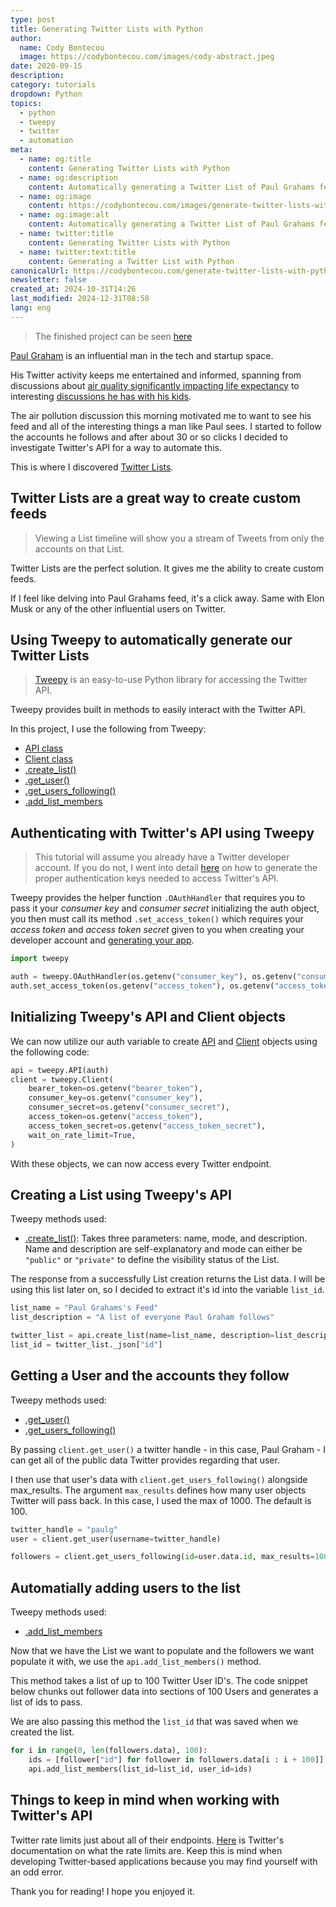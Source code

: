 ```yaml
---
type: post
title: Generating Twitter Lists with Python
author:
  name: Cody Bontecou
  image: https://codybontecou.com/images/cody-abstract.jpeg
date: 2020-09-15
description: 
category: tutorials
dropdown: Python
topics:
  - python
  - tweepy
  - twitter
  - automation
meta:
  - name: og:title
    content: Generating Twitter Lists with Python
  - name: og:description
    content: Automatically generating a Twitter List of Paul Grahams feed with Python and Tweepy
  - name: og:image
    content: https://codybontecou.com/images/generate-twitter-lists-with-python-meta.png
  - name: og:image:alt
    content: Automatically generating a Twitter List of Paul Grahams feed with Python and Tweepy
  - name: twitter:title
    content: Generating Twitter Lists with Python
  - name: twitter:text:title
    content: Generating a Twitter List with Python
canonicalUrl: https://codybontecou.com/generate-twitter-lists-with-python.html
newsletter: false
created_at: 2024-10-31T14:26
last_modified: 2024-12-31T08:58
lang: eng
---
```

> The finished project can be seen [here](https://github.com/CodyBontecou/Generating-Twitter-Lists-with-Python/blob/main/tweepy_lists/app.py)

[Paul Graham](https://twitter.com/paulg) is an influential man in the tech and startup space.

His Twitter activity keeps me entertained and informed, spanning from discussions about [air quality significantly impacting life expectancy](https://twitter.com/paulg/status/1437423926980841472) to interesting [discussions he has with his kids](https://twitter.com/paulg/status/1437453828606070784).

The air pollution discussion this morning motivated me to want to see his feed and all of the interesting things a man like Paul sees. I started to follow the accounts he follows and after about 30 or so clicks I decided to investigate Twitter's API for a way to automate this.

This is where I discovered [Twitter Lists](https://help.twitter.com/en/using-twitter/twitter-lists).

## Twitter Lists are a great way to create custom feeds

> Viewing a List timeline will show you a stream of Tweets from only the accounts on that List.

Twitter Lists are the perfect solution. It gives me the ability to create custom feeds.

If I feel like delving into Paul Grahams feed, it's a click away. Same with Elon Musk or any of the other influential users on Twitter.

## Using Tweepy to automatically generate our Twitter Lists

> [Tweepy](https://www.tweepy.org/) is an easy-to-use Python library for accessing the Twitter API.

Tweepy provides built in methods to easily interact with the Twitter API.

In this project, I use the following from Tweepy:

- [API class](https://docs.tweepy.org/en/stable/api.html?highlight=API#API)
- [Client class](https://docs.tweepy.org/en/latest/client.html)
- [.create_list()](https://docs.tweepy.org/en/latest/api.html?highlight=create_list#tweepy.API.create_list)
- [.get_user()](https://docs.tweepy.org/en/v3.10.0/api.html?highlight=get_user#API.get_user)
- [.get_users_following()](https://docs.tweepy.org/en/latest/client.html?highlight=get_users_following#tweepy.client.get_users_following)
- [.add_list_members](https://docs.tweepy.org/en/latest/api.html?highlight=add_list_members#tweepy.api.add_list_members)

## Authenticating with Twitter's API using Tweepy

> This tutorial will assume you already have a Twitter developer account. If you do not, I went into detail [here](https://codybontecou.com/programmatically-tweeting-with-nodejs.html#getting-authenticated) on how to generate the proper authentication keys needed to access Twitter's API.

Tweepy provides the helper function `.OAuthHandler` that requires you to pass it your _consumer key_ and _consumer secret_ initializing the auth object, you then must call its method `.set_access_token()` which requires your _access token_ and _access token secret_ given to you when creating your developer account and [generating your app](https://codybontecou.com/programmatically-tweeting-with-nodejs.html#getting-authenticated).

```python
import tweepy

auth = tweepy.OAuthHandler(os.getenv("consumer_key"), os.getenv("consumer_secret"))
auth.set_access_token(os.getenv("access_token"), os.getenv("access_token_secret"))
```

## Initializing Tweepy's API and Client objects

We can now utilize our auth variable to create [API](https://docs.tweepy.org/en/stable/api.html?highlight=API#API) and [Client](https://docs.tweepy.org/en/latest/client.html) objects using the following code:

```python
api = tweepy.API(auth)
client = tweepy.Client(
    bearer_token=os.getenv("bearer_token"),
    consumer_key=os.getenv("consumer_key"),
    consumer_secret=os.getenv("consumer_secret"),
    access_token=os.getenv("access_token"),
    access_token_secret=os.getenv("access_token_secret"),
    wait_on_rate_limit=True,
)
```

With these objects, we can now access every Twitter endpoint.

## Creating a List using Tweepy's API

Tweepy methods used:

- [.create_list()](https://docs.tweepy.org/en/latest/api.html?highlight=create_list#tweepy.API.create_list): Takes three parameters: name, mode, and description. Name and description are self-explanatory and mode can either be `"public"` or `"private"` to define the visibility status of the List.

The response from a successfully List creation returns the List data. I will be using this list later on, so I decided to extract it's id into the variable `list_id`.

```python
list_name = "Paul Grahams's Feed"
list_description = "A list of everyone Paul Graham follows"

twitter_list = api.create_list(name=list_name, description=list_description)
list_id = twitter_list._json["id"]
```

## Getting a User and the accounts they follow

Tweepy methods used:

- [.get_user()](https://docs.tweepy.org/en/v3.10.0/api.html?highlight=get_user#API.get_user)
- [.get_users_following()](https://docs.tweepy.org/en/latest/client.html?highlight=get_users_following#tweepy.client.get_users_following)

By passing `client.get_user()` a twitter handle - in this case, Paul Graham - I can get all of the public data Twitter provides regarding that user.

I then use that user's data with `client.get_users_following()` alongside max_results. The argument `max_results` defines how many user objects Twitter will pass back. In this case, I used the max of 1000. The default is 100.

```python
twitter_handle = "paulg"
user = client.get_user(username=twitter_handle)

followers = client.get_users_following(id=user.data.id, max_results=1000)
```

## Automatially adding users to the list

Tweepy methods used:

- [.add_list_members](https://docs.tweepy.org/en/latest/api.html?highlight=add_list_members#tweepy.api.add_list_members)

Now that we have the List we want to populate and the followers we want populate it with, we use the `api.add_list_members()` method.

This method takes a list of up to 100 Twitter User ID's. The code snippet below chunks out follower data into sections of 100 Users and generates a list of ids to pass.

We are also passing this method the `list_id` that was saved when we created the list.

```python
for i in range(0, len(followers.data), 100):
    ids = [follower["id"] for follower in followers.data[i : i + 100]]
    api.add_list_members(list_id=list_id, user_id=ids)
```

## Things to keep in mind when working with Twitter's API

Twitter rate limits just about all of their endpoints. [Here](https://developer.twitter.com/en/docs/twitter-api/v1/rate-limits) is Twitter's documentation on what the rate limits are. Keep this is mind when developing Twitter-based applications because you may find yourself with an odd error.

Thank you for reading! I hope you enjoyed it.
